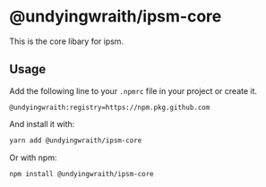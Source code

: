 # @undyingwraith/ipsm-core

This is the core libary for ipsm.

## Usage

Add the following line to your `.npmrc` file in your project or create it.
```text
@undyingwraith:registry=https://npm.pkg.github.com
```

And install it with:
```bash
yarn add @undyingwraith/ipsm-core
```
Or with npm:
```bash
npm install @undyingwraith/ipsm-core
```
